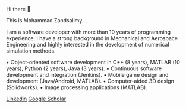 Hi there 👋

This is Mohammad Zandsalimy.

I am a software developer with more than 10 years of programming experience. I have a strong background in Mechanical and Aerospace Engineering and highly interested in the development of numerical simulation methods.

• Object-oriented software development in C++ (8 years), MATLAB (10 years), Python (2 years), Java (3 years).
• Continuous software development and integration (Jenkins).
• Mobile game design and development (Java/Android, MATLAB).
• Computer-aided 3D design (Solidworks).
• Image processing applications (MATLAB). 

[Linkedin](https://www.linkedin.com/in/mohammad-zandsalimy-08a55419a/)
[Google Scholar](https://scholar.google.com/citations?hl=en&user=JEblFyIAAAAJ)
